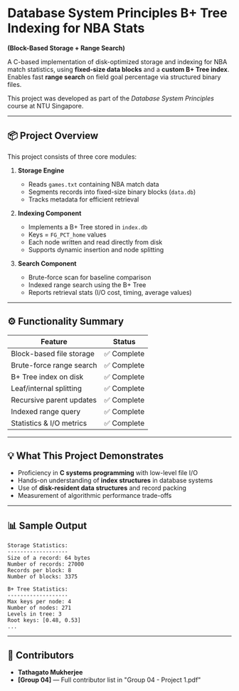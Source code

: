 # Database System Principles B+ Tree Indexing for NBA Stats  
**(Block-Based Storage + Range Search)**

A C-based implementation of disk-optimized storage and indexing for NBA match statistics, using **fixed-size data blocks** and a **custom B+ Tree index**. Enables fast **range search** on field goal percentage via structured binary files.

This project was developed as part of the *Database System Principles* course at NTU Singapore.

---

## 📦 Project Overview

This project consists of three core modules:

1. **Storage Engine**  
   - Reads `games.txt` containing NBA match data  
   - Segments records into fixed-size binary blocks (`data.db`)  
   - Tracks metadata for efficient retrieval

2. **Indexing Component**  
   - Implements a B+ Tree stored in `index.db`  
   - Keys = `FG_PCT_home` values  
   - Each node written and read directly from disk  
   - Supports dynamic insertion and node splitting

3. **Search Component**  
   - Brute-force scan for baseline comparison  
   - Indexed range search using the B+ Tree  
   - Reports retrieval stats (I/O cost, timing, average values)

---

## ⚙️ Functionality Summary

| Feature                     | Status     |
|----------------------------|------------|
| Block-based file storage   | ✅ Complete |
| Brute-force range search   | ✅ Complete |
| B+ Tree index on disk      | ✅ Complete |
| Leaf/internal splitting    | ✅ Complete |
| Recursive parent updates   | ✅ Complete |
| Indexed range query        | ✅ Complete |
| Statistics & I/O metrics   | ✅ Complete |

---

## 💡 What This Project Demonstrates

- Proficiency in **C systems programming** with low-level file I/O  
- Hands-on understanding of **index structures** in database systems  
- Use of **disk-resident data structures** and record packing  
- Measurement of algorithmic performance trade-offs

---

## 📊 Sample Output

```
Storage Statistics:
-------------------
Size of a record: 64 bytes
Number of records: 27000
Records per block: 8
Number of blocks: 3375

B+ Tree Statistics:
-------------------
Max keys per node: 4
Number of nodes: 271
Levels in tree: 3
Root keys: [0.48, 0.53]
...
```

---

## 🙋 Contributors

- **Tathagato Mukherjee**  
- **[Group 04]** — Full contributor list in "Group 04 - Project 1.pdf"

